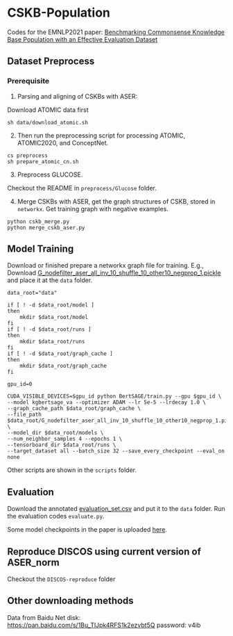 # CSKB-Population
Codes for the EMNLP2021 paper: [Benchmarking Commonsense Knowledge Base Population with an Effective Evaluation Dataset](https://arxiv.org/abs/2109.07679)

## Dataset Preprocess

### Prerequisite

1. Parsing and aligning of CSKBs with ASER: 

Download ATOMIC data first

`sh data/download_atomic.sh`

2. Then run the preprocessing script for processing ATOMIC, ATOMIC2020, and ConceptNet.

```
cs preprocess
sh prepare_atomic_cn.sh
```

3. Preprocess GLUCOSE.

Checkout the README in `preprocess/Glucose` folder.

4. Merge CSKBs with ASER, get the graph structures of CSKB, stored in `networkx`. Get training graph with negative examples.

```
python cskb_merge.py
python merge_cskb_aser.py
```


## Model Training

Download or finished prepare a networkx graph file for training. E.g., Download [G_nodefilter_aser_all_inv_10_shuffle_10_other10_negprop_1.pickle](https://hkustconnect-my.sharepoint.com/:f:/g/personal/tfangaa_connect_ust_hk/EtBpzkm37nhHn0yMXbP89UYBYHNZqIhH5aJn1Iaauf0GoQ?e=tYGA4e) and place it at the `data` folder.

```
data_root="data"

if [ ! -d $data_root/model ] 
then
    mkdir $data_root/model
fi
if [ ! -d $data_root/runs ] 
then
    mkdir $data_root/runs
fi
if [ ! -d $data_root/graph_cache ] 
then
    mkdir $data_root/graph_cache
fi

gpu_id=0

CUDA_VISIBLE_DEVICES=$gpu_id python BertSAGE/train.py --gpu $gpu_id \
--model kgbertsage_va --optimizer ADAM --lr 5e-5 --lrdecay 1.0 \
--graph_cache_path $data_root/graph_cache \
--file_path $data_root/G_nodefilter_aser_all_inv_10_shuffle_10_other10_negprop_1.pickle \
--model_dir $data_root/models \
--num_neighbor_samples 4 --epochs 1 \
--tensorboard_dir $data_root/runs \
--target_dataset all --batch_size 32 --save_every_checkpoint --eval_on none 
```

Other scripts are shown in the `scripts` folder.

## Evaluation

Download the annotated [evaluation_set.csv](https://hkustconnect-my.sharepoint.com/:f:/g/personal/tfangaa_connect_ust_hk/EtBpzkm37nhHn0yMXbP89UYBYHNZqIhH5aJn1Iaauf0GoQ?e=tYGA4e) and put it to the `data` folder. Run the evaluation codes `evaluate.py`.

Some model checkpoints in the paper is uploaded [here](https://hkustconnect-my.sharepoint.com/:f:/g/personal/tfangaa_connect_ust_hk/ElBOmqQ8bm5NjkuaUnrAaj0B1mU0cyFWr3LLlc0tEKvZVg?e=URjyua).

## Reproduce DISCOS using current version of ASER\_norm

Checkout the `DISCOS-reproduce` folder

## Other downloading methods

Data from Baidu Net disk: https://pan.baidu.com/s/1Bu_TlJpk4RFS1k2ezvbt5Q  password: v4ib








